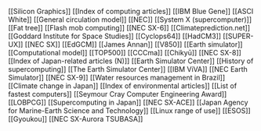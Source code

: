 [[Silicon Graphics]]
[[Index of computing articles]]
[[IBM Blue Gene]]
[[ASCI White]]
[[General circulation model]]
[[NEC]]
[[System X (supercomputer)]]
[[Fat tree]]
[[Flash mob computing]]
[[NEC SX-6]]
[[Climateprediction.net]]
[[Goddard Institute for Space Studies]]
[[Cyclops64]]
[[HadCM3]]
[[SUPER-UX]]
[[NEC SX]]
[[EdGCM]]
[[James Annan]]
[[V850]]
[[Earth simulator]]
[[Computational model]]
[[TOP500]]
[[CCCma]]
[[Chikyū]]
[[NEC SX-8]]
[[Index of Japan-related articles (N)]]
[[Earth Simulator Center]]
[[History of supercomputing]]
[[The Earth Simulator Center]]
[[IBM ViVA]]
[[NEC Earth Simulator]]
[[NEC SX-9]]
[[Water resources management in Brazil]]
[[Climate change in Japan]]
[[Index of environmental articles]]
[[List of fastest computers]]
[[Seymour Cray Computer Engineering Award]]
[[LOBPCG]]
[[Supercomputing in Japan]]
[[NEC SX-ACE]]
[[Japan Agency for Marine-Earth Science and Technology]]
[[Linux range of use]]
[[ESOS]]
[[Gyoukou]]
[[NEC SX-Aurora TSUBASA]]
